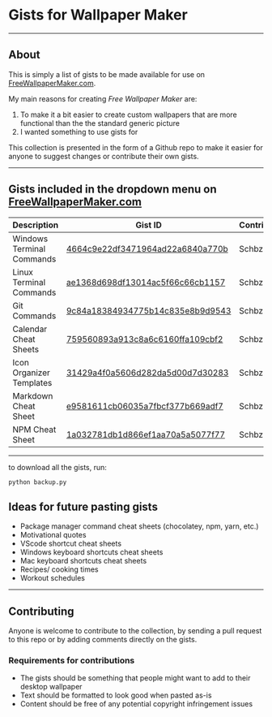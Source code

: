 # Gists for Wallpaper Maker

---

## About

This is simply a list of gists to be made available for use on [FreeWallpaperMaker.com](https://freewallpapermaker.com/).

My main reasons for creating _Free Wallpaper Maker_ are:

1. To make it a bit easier to create custom wallpapers that are more functional than the the standard generic picture
2. I wanted something to use gists for

This collection is presented in the form of a Github repo to make it easier for anyone to suggest changes or contribute their own gists.

---

## Gists included in the dropdown menu on [FreeWallpaperMaker.com](https://freewallpapermaker.com/)

| Description               | Gist ID                                                                                            | Contributor |
| ------------------------- | -------------------------------------------------------------------------------------------------- | ----------- |
| Windows Terminal Commands | [4664c9e22df3471964ad22a6840a770b](https://gist.github.com/schbz/4664c9e22df3471964ad22a6840a770b) | Schbz       |
| Linux Terminal Commands   | [ae1368d698df13014ac5f66c66cb1157](https://gist.github.com/schbz/ae1368d698df13014ac5f66c66cb1157) | Schbz       |
| Git Commands              | [9c84a18384934775b14c835e8b9d9543](https://gist.github.com/schbz/9c84a18384934775b14c835e8b9d9543) | Schbz       |
| Calendar Cheat Sheets     | [759560893a913c8a6c6160ffa109cbf2](https://gist.github.com/schbz/759560893a913c8a6c6160ffa109cbf2) | Schbz       |
| Icon Organizer Templates  | [31429a4f0a5606d282da5d00d7d30283](https://gist.github.com/schbz/31429a4f0a5606d282da5d00d7d30283) | Schbz       |
| Markdown Cheat Sheet      | [e9581611cb06035a7fbcf377b669adf7](https://gist.github.com/schbz/e9581611cb06035a7fbcf377b669adf7) | Schbz       |
| NPM Cheat Sheet           | [1a032781db1d866ef1aa70a5a5077f77](https://gist.github.com/schbz/1a032781db1d866ef1aa70a5a5077f77) | Schbz       |

---

to download all the gists, run:

```(bash)
python backup.py
```

## Ideas for future pasting gists

- Package manager command cheat sheets (chocolatey, npm, yarn, etc.)
- Motivational quotes
- VScode shortcut cheat sheets
- Windows keyboard shortcuts cheat sheets
- Mac keyboard shortcuts cheat sheets
- Recipes/ cooking times
- Workout schedules

---

## Contributing

Anyone is welcome to contribute to the collection, by sending a pull request to this repo or by adding comments directly on the gists.

### Requirements for contributions

- The gists should be something that people might want to add to their desktop wallpaper
- Text should be formatted to look good when pasted as-is
- Content should be free of any potential copyright infringement issues

